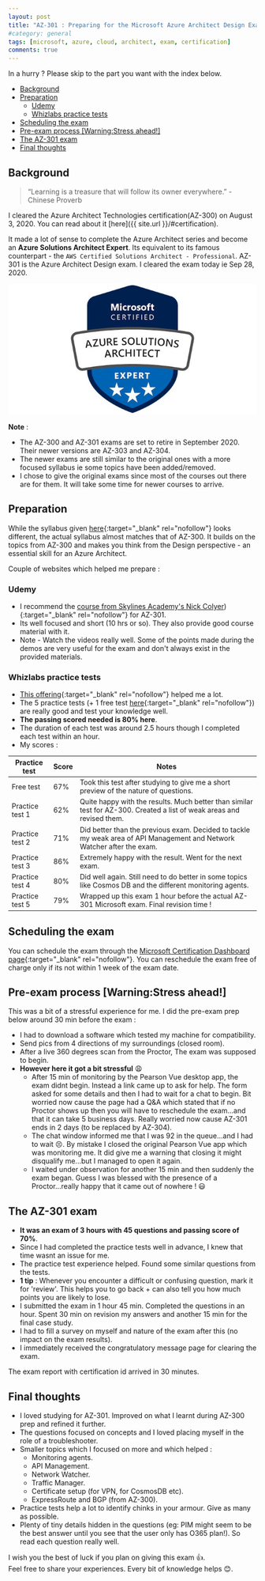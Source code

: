 ```yaml
---
layout: post
title: "AZ-301 : Preparing for the Microsoft Azure Architect Design Exam"
#category: general
tags: [microsoft, azure, cloud, architect, exam, certification]
comments: true
---
```

In a hurry ? Please skip to the part you want with the index below.
<!-- TOC -->

- [Background](#background)
- [Preparation](#preparation)
  - [Udemy](#udemy)
  - [Whizlabs practice tests](#whizlabs-practice-tests)
- [Scheduling the exam](#scheduling-the-exam)
- [Pre-exam process [Warning:Stress ahead!]](#pre-exam-process-warningstress-ahead)
- [The AZ-301 exam](#the-az-301-exam)
- [Final thoughts](#final-thoughts)

<!-- /TOC -->
## Background

> “Learning is a treasure that will follow its owner everywhere.” - Chinese Proverb

I cleared the Azure Architect Technologies certification(AZ-300) on August 3, 2020.
You can read about it [here]({{ site.url }}/#certification).

It made a lot of sense to complete the Azure Architect series and become an **Azure Solutions Architect Expert**.
Its equivalent to its famous counterpart - the `AWS Certified Solutions Architect - Professional`.
AZ-301 is the Azure Architect Design exam. I cleared the exam today ie Sep 28, 2020.


!["Azure Solutions Architect Expert"](/assets/images/az-architect.jpeg "Azure Solutions Architect Expert")

**Note** :

- The AZ-300 and AZ-301 exams are set to retire in September 2020. Their newer versions are AZ-303 and AZ-304.
- The newer exams are still similar to the original ones with a more focused syllabus ie some topics have been added/removed.
- I chose to give the original exams since most of the courses out there are for them. It will take some time for newer courses to arrive.

## Preparation

While the syllabus given [here](https://docs.microsoft.com/en-us/learn/certifications/exams/az-301){:target="_blank" rel="nofollow"} looks different, the actual syllabus almost matches that of AZ-300.
It builds on the topics from AZ-300 and makes you think from the Design perspective - an essential skill for an Azure Architect.

Couple of  websites which helped me prepare :

### Udemy

- I recommend the [course from Skylines Academy's Nick Colyer](https://mckinsey.udemy.com/course/microsoft-az-301-certification-azure-architect-design)){:target="_blank" rel="nofollow"} for AZ-301.
- Its well focused and short (10 hrs or so). They also provide good course material with it.
- Note - Watch the videos really well. Some of the points made during the demos are very useful for the exam and don't always exist in the provided materials.

### Whizlabs practice tests

- [This offering](https://www.whizlabs.com/learn/course/microsoft-azure-az-301){:target="_blank" rel="nofollow"} helped me a lot.
- The 5 practice tests (+ 1 free test [here](https://www.whizlabs.com/learn/course/microsoft-azure-az-301/quiz/14947){:target="_blank" rel="nofollow"}) are really good and test your knowledge well.
- **The passing scored needed is 80% here**.
- The duration of each test was around 2.5 hours though I completed each test within an hour.
- My scores :

| Practice test   | Score | Notes                                                                                                                   |
|-----------------|-------|-------------------------------------------------------------------------------------------------------------------------|
| Free test       | 67%   | Took this test after studying to give me a short preview of the nature of questions.                                    |
| Practice test 1 | 62%   | Quite happy with the results. Much better than similar test for AZ-300. Created a list of weak areas and revised them.  |
| Practice test 2 | 71%   | Did better than the previous exam. Decided to tackle my weak area of API Management and Network Watcher after the exam. |
| Practice test 3 | 86%   | Extremely happy with the result. Went for the next exam.                                                                |
| Practice test 4 | 80%   | Did well again. Still need to do better in some topics like Cosmos DB and the different monitoring agents.              |
| Practice test 5 | 79%   | Wrapped up this exam 1 hour before the actual AZ-301 Microsoft exam. Final revision time !                              |

## Scheduling the exam

You can schedule the exam through the [Microsoft Certification Dashboard page](https://www.microsoft.com/en-us/learning/dashboard.aspx){:target="_blank" rel="nofollow"}.
You can reschedule the exam free of charge only if its not within 1 week of the exam date.

## Pre-exam process [Warning:Stress ahead!]

This was a bit of a stressful experience for me.
I did the pre-exam prep below around 30 min before the exam :

- I had to download a software which tested my machine for compatibility.
- Send pics from 4 directions of my surroundings (closed room).
- After a live 360 degrees scan from the Proctor, The exam was supposed to begin.
- **However here it got a bit stressful** :weary:
  - After 15 min of monitoring by the Pearson Vue desktop app, the exam didnt begin. Instead a link came up to ask for help. The form asked for some details and then I had to wait for a chat to begin. Bit worried now cause the page had a Q&A which stated that if no Proctor shows up then you will have to reschedule the exam...and that it can take 5 business days. Really worried now cause AZ-301 ends in 2 days (to be replaced by AZ-304).
  - The chat window informed me that I was 92 in the queue...and I had to wait :persevere:. By mistake I closed the original Pearson Vue app which was monitoring me. It did give me a warning that closing it might disqualify me...but I managed to open it again.
  - I waited under observation for another 15 min and then suddenly the exam began. Guess I was blessed with the presence of a Proctor...really happy that it came out of nowhere ! :smiley:

## The AZ-301 exam

- **It was an exam of 3 hours with 45 questions and passing score of 70%**.
- Since I had completed the practice tests well in advance, I knew that time wasnt an issue for me.
- The practice test experience helped. Found some similar questions from the tests.
- **1 tip** : Whenever you encounter a difficult or confusing question, mark it for 'review'. This helps you to go back + can also tell you how much points you are likely to lose.
- I submitted the exam in 1 hour 45 min. Completed the questions in an hour. Spent 30 min on revision my answers and another 15 min for the final case study.
- I had to fill a survey on myself and nature of the exam after this (no impact on the exam results).
- I immediately received the congratulatory message page for clearing the exam.

The exam report with certification id arrived in 30 minutes.

## Final thoughts

- I loved studying for AZ-301. Improved on what I learnt during AZ-300 prep and refined it further.
- The questions focused on concepts and I loved placing myself in the role of a troubleshooter.
- Smaller topics which I focused on more and which helped :
  - Monitoring agents.
  - API Management.
  - Network Watcher.
  - Traffic Manager.
  - Certificate setup (for VPN, for CosmosDB etc).
  - ExpressRoute and BGP (from AZ-300).
- Practice tests help a lot to identify chinks in your armour. Give as many as possible.
- Plenty of tiny details hidden in the questions (eg: PIM might seem to be the best answer until you see that the user only has O365 plan!). So read each question really well.

I wish you the best of luck if you plan on giving this exam :thumbsup:.
<br/>Feel free to share your experiences. Every bit of knowledge helps :blush:.
